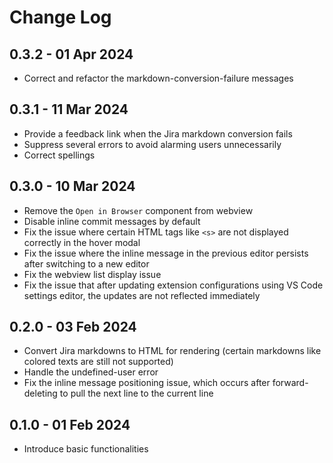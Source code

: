 # Change Log

## 0.3.2 - 01 Apr 2024

- Correct and refactor the markdown-conversion-failure messages

## 0.3.1 - 11 Mar 2024

- Provide a feedback link when the Jira markdown conversion fails
- Suppress several errors to avoid alarming users unnecessarily
- Correct spellings

## 0.3.0 - 10 Mar 2024

- Remove the `Open in Browser` component from webview
- Disable inline commit messages by default
- Fix the issue where certain HTML tags like `<s>` are not displayed correctly in the hover modal
- Fix the issue where the inline message in the previous editor persists after switching to a new editor
- Fix the webview list display issue
- Fix the issue that after updating extension configurations using VS Code settings editor, the updates are not reflected immediately

## 0.2.0 - 03 Feb 2024

- Convert Jira markdowns to HTML for rendering (certain markdowns like colored texts are still not supported)
- Handle the undefined-user error
- Fix the inline message positioning issue, which occurs after forward-deleting to pull the next line to the current line

## 0.1.0 - 01 Feb 2024

- Introduce basic functionalities
